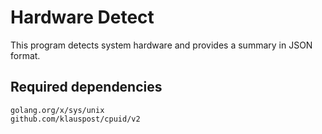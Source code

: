 # Hardware Detect

This program detects system hardware and provides a summary in JSON format.

## Required dependencies

```
golang.org/x/sys/unix
github.com/klauspost/cpuid/v2
```
